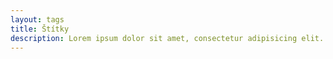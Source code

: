 ```yaml
---
layout: tags
title: Štítky
description: Lorem ipsum dolor sit amet, consectetur adipisicing elit. Voluptatem, explicabo, placeat magnam aperiam autem quasi. Similique, voluptates, quisquam.
---
```

